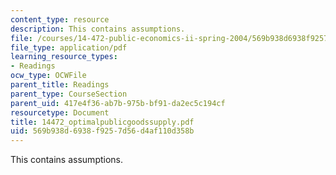 ```yaml
---
content_type: resource
description: This contains assumptions.
file: /courses/14-472-public-economics-ii-spring-2004/569b938d6938f9257d56d4af110d358b_14472_optimalpublicgoodssupply.pdf
file_type: application/pdf
learning_resource_types:
- Readings
ocw_type: OCWFile
parent_title: Readings
parent_type: CourseSection
parent_uid: 417e4f36-ab7b-975b-bf91-da2ec5c194cf
resourcetype: Document
title: 14472_optimalpublicgoodssupply.pdf
uid: 569b938d-6938-f925-7d56-d4af110d358b
---
```

This contains assumptions.

